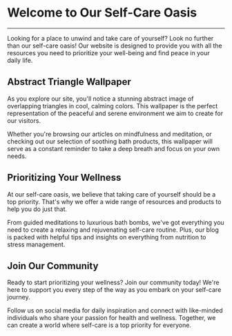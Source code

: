 <!--
Write me markdown content of website with wallpaper:

"An abstract image of overlapping triangles in cool, calming colors for a wellness or self-care website"

The header of the page should not be copy of the text but rather a real content of the website which is using this wallpaper.

- Feel free to use structure like headings, bullets, numbering, blockquotes, paragraphs, horizontal lines, etc.
- You can use formatting like bold or _italic_
- You can include UTF-8 emojis
- Links should be only #hash anchors (and you can refer to the document itself)
- Do not include images
-->

<!--font:"Poppins"-->

# Welcome to Our Self-Care Oasis

---

Looking for a place to unwind and take care of yourself? Look no further than our self-care oasis! Our website is designed to provide you with all the resources you need to prioritize your well-being and find peace in your daily life.

## Abstract Triangle Wallpaper

As you explore our site, you'll notice a stunning abstract image of overlapping triangles in cool, calming colors. This wallpaper is the perfect representation of the peaceful and serene environment we aim to create for our visitors.

Whether you're browsing our articles on mindfulness and meditation, or checking out our selection of soothing bath products, this wallpaper will serve as a constant reminder to take a deep breath and focus on your own needs.

## Prioritizing Your Wellness

At our self-care oasis, we believe that taking care of yourself should be a top priority. That's why we offer a wide range of resources and products to help you do just that.

From guided meditations to luxurious bath bombs, we've got everything you need to create a relaxing and rejuvenating self-care routine. Plus, our blog is packed with helpful tips and insights on everything from nutrition to stress management.

## Join Our Community

Ready to start prioritizing your wellness? Join our community today! We're here to support you every step of the way as you embark on your self-care journey.

Follow us on social media for daily inspiration and connect with like-minded individuals who share your passion for health and wellness. Together, we can create a world where self-care is a top priority for everyone.

